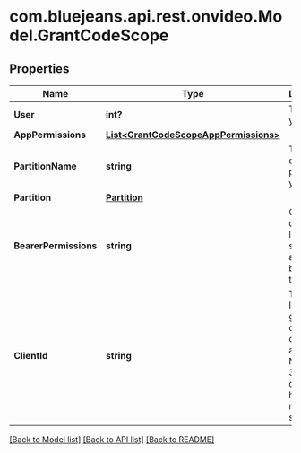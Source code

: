 # com.bluejeans.api.rest.onvideo.Model.GrantCodeScope
## Properties

Name | Type | Description | Notes
------------ | ------------- | ------------- | -------------
**User** | **int?** | The ID of your user. | [optional] 
**AppPermissions** | [**List&lt;GrantCodeScopeAppPermissions&gt;**](GrantCodeScopeAppPermissions.md) |  | [optional] 
**PartitionName** | **string** | The name of the partition you are on. | [optional] 
**Partition** | [**Partition**](Partition.md) |  | [optional] 
**BearerPermissions** | **string** | Comma-delimited list of scopes authorized by this token. | [optional] 
**ClientId** | **string** | The client ID will be generated on creation of the application. Normally, a 32 character hexidecimal numeric string. | [optional] 

[[Back to Model list]](../README.md#documentation-for-models) [[Back to API list]](../README.md#documentation-for-api-endpoints) [[Back to README]](../README.md)


